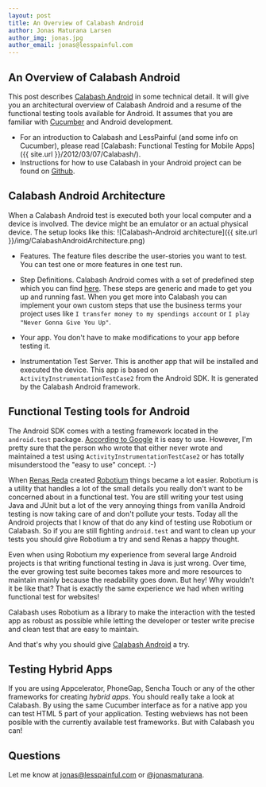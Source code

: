 ```yaml
---
layout: post
title: An Overview of Calabash Android
author: Jonas Maturana Larsen
author_img: jonas.jpg
author_email: jonas@lesspainful.com
---
```


An Overview of Calabash Android
-------------------------
This post describes [Calabash Android](http://github.com/calabash/calabash-android) in some technical detail. It will give you an architectural overview of Calabash Android and a resume of the functional testing tools available for Android. It assumes that you  are familiar with [Cucumber](http://cukes.info) and Android development.

- For an introduction to Calabash and LessPainful (and some info on Cucumber), please read [Calabash: Functional Testing for Mobile Apps]({{ site.url }}/2012/03/07/Calabash/).
- Instructions for how to use Calabash in your Android project can be found on [Github](http://github.com/calabash/calabash-android).


Calabash Android Architecture
-----------------------------
When a Calabash Android test is executed both your local computer and a device is involved. The device might be an emulator or an actual physical device.
The setup looks like this:
![Calabash-Android architecture]({{ site.url }}/img/CalabashAndroidArchitecture.png)

- Features. The feature files describe the user-stories you want to test. You can test one or more features in one test run.

- Step Definitions. Calabash Android comes with a set of predefined step which you can find [here](https://github.com/calabash/calabash-android/blob/master/features/step_definitions/canned_steps.md). These steps are generic and made to get you up and running fast. 
When you get more into Calabash you can implement your own custom steps that use the business terms your project uses like `I transfer money to my spendings account` or `I play "Never Gonna Give You Up"`.

- Your app. You don't have to make modifications to your app before testing it.

- Instrumentation Test Server. This is another app that will be installed and executed the device. This app is based on `ActivityInstrumentationTestCase2` from the Android SDK. It is generated by the Calabash Android framework.


Functional Testing tools for Android
------------------------------------
The Android SDK comes with a testing framework located in the `android.test` package. [According to Google](http://developer.android.com/resources/tutorials/testing/helloandroid_test.html) it is easy to use. However, I'm pretty sure that the person who wrote that either never wrote and maintained a test using `ActivityInstrumentationTestCase2` or has totally misunderstood the "easy to use" concept. :-)

When [Renas Reda](http://www.linkedin.com/pub/renas-reda/25/70a/932) created [Robotium](http://www.robotium.org) things became a lot easier. Robotium is a utility that handles a lot of the small details you really don't want to be concerned about in a functional test. You are still writing your test using Java and JUnit but a lot of the very annoying things from vanilla Android testing is now taking care of and don't pollute your tests. Today all the Android projects that I know of that do any kind of testing use Robotium or Calabash. So if you are still fighting `android.test` and want to clean up your tests you should give Robotium a try and send Renas a happy thought.

Even when using Robotium my experience from several large Android projects is that writing functional testing in Java is just wrong. Over time, the ever growing test suite becomes takes more and more resources to maintain mainly because the readability goes down. But hey! Why wouldn't it be like that? That is exactly the same experience we had when writing functional test for websites!

Calabash uses Robotium as a library to make the interaction with the tested app as robust as possible while letting the developer or tester write precise and clean test that are easy to maintain.

And that's why you should give [Calabash Android](http://github.com/calabash/calabash-android) a try.

Testing Hybrid Apps
-------------------
If you are using Appcelerator, PhoneGap, Sencha Touch or any of the other frameworks for creating *hybrid apps*. 
You should really take a look at Calabash. By using the same Cucumber interface as for a native app you can test HTML 5 part of your application.
Testing webviews has not been posible with the currently available test frameworks. But with Calabash you can!


Questions
---------
Let me know at jonas@lesspainful.com or [@jonasmaturana](https://twitter.com/#!/jonasmaturana).